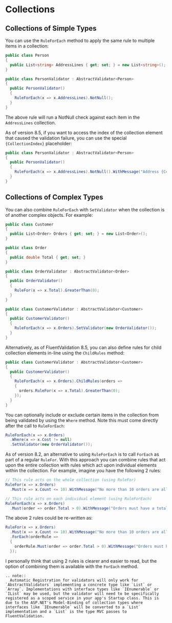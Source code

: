 # Collections

## Collections of Simple Types

You can use the `RuleForEach` method to apply the same rule to multiple items in a collection:

```csharp
public class Person 
{
  public List<string> AddressLines { get; set; } = new List<string>();
}
```

```csharp
public class PersonValidator : AbstractValidator<Person> 
{
  public PersonValidator() 
  {
    RuleForEach(x => x.AddressLines).NotNull();
  }
}
```

The above rule will run a NotNull check against each item in the `AddressLines` collection.

As of version 8.5, if you want to access the index of the collection element that caused the validation failure, you can use the special `{CollectionIndex}` placeholder:

```csharp
public class PersonValidator : AbstractValidator<Person> 
{
  public PersonValidator() 
  {
    RuleForEach(x => x.AddressLines).NotNull().WithMessage("Address {CollectionIndex} is required.");
  }
}
```

## Collections of Complex Types

You can also combine `RuleForEach` with `SetValidator` when the collection is of another complex objects. For example:

```csharp
public class Customer 
{
  public List<Order> Orders { get; set; } = new List<Order>();
}

public class Order 
{
  public double Total { get; set; }
}
```

```csharp
public class OrderValidator : AbstractValidator<Order> 
{
  public OrderValidator() 
  {
    RuleFor(x => x.Total).GreaterThan(0);
  }
}

public class CustomerValidator : AbstractValidator<Customer> 
{
  public CustomerValidator() 
  {
    RuleForEach(x => x.Orders).SetValidator(new OrderValidator());
  }
}
```

Alternatively, as of FluentValidation 8.5, you can also define rules for child collection elements in-line using the `ChildRules` method:

```csharp
public class CustomerValidator : AbstractValidator<Customer> 
{
  public CustomerValidator() 
  {
    RuleForEach(x => x.Orders).ChildRules(orders => 
    {
      orders.RuleFor(x => x.Total).GreaterThan(0);
    });
  }
}
```

You can optionally include or exclude certain items in the collection from being validated by using the `Where` method. Note this must come directly after the call to `RuleForEach`:

```csharp
RuleForEach(x => x.Orders)
  .Where(x => x.Cost != null)
  .SetValidator(new OrderValidator());
```

As of version 8.2, an alternative to using `RuleForEach` is to call `ForEach` as part of a regular `RuleFor`. With this approach you can combine rules that act upon the entire collection with rules which act upon individual elements within the collection. For example, imagine you have the following 2 rules:

```csharp
// This rule acts on the whole collection (using RuleFor)
RuleFor(x => x.Orders)
  .Must(x => x.Count <= 10).WithMessage("No more than 10 orders are allowed");

// This rule acts on each individual element (using RuleForEach)
RuleForEach(x => x.Orders)
  .Must(order => order.Total > 0).WithMessage("Orders must have a total of more than 0")
```

The above 2 rules could be re-written as:

```csharp
RuleFor(x => x.Orders)
  .Must(x => x.Count <= 10).WithMessage("No more than 10 orders are allowed")
  .ForEach(orderRule => 
  {
    orderRule.Must(order => order.Total > 0).WithMessage("Orders must have a total of more than 0")
  });
```

I personally think that using 2 rules is clearer and easier to read, but the option of combining them is available with the `ForEach` method.

```eval_rst
.. note::
  Automatic Registration for validators will only work for `AbstractValidators` implementing a concrete type like `List` or `Array`. Implementations with interface types like `IEnumerable` or `IList` may be used, but the validator will need to be specifically registered as a scoped service in your app's Startup class. This is due to the ASP.NET's Model-Binding of collection types where interfaces like `IEnumerable` will be converted to a `List` implementation and a `List` is the type MVC passes to FluentValidation.
```
